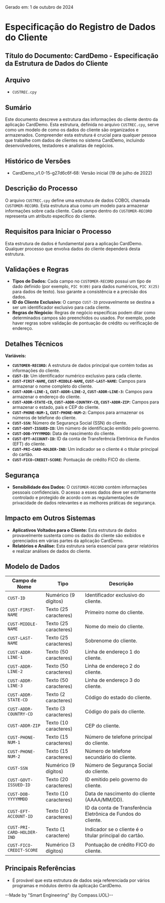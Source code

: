 Gerado em: 1 de outubro de 2024

# Especificação do Registro de Dados do Cliente

## Título do Documento: CardDemo - Especificação da Estrutura de Dados do Cliente

## Arquivo

- `CUSTREC.cpy`

## Sumário

Este documento descreve a estrutura das informações do cliente dentro da aplicação CardDemo. Esta estrutura, definida no arquivo `CUSTREC.cpy`, serve como um modelo de como os dados do cliente são organizados e armazenados. Compreender esta estrutura é crucial para qualquer pessoa que trabalhe com dados de clientes no sistema CardDemo, incluindo desenvolvedores, testadores e analistas de negócios.

## Histórico de Versões

- CardDemo_v1.0-15-g27d6c6f-68: Versão inicial (19 de julho de 2022)

## Descrição do Processo

O arquivo `CUSTREC.cpy` define uma estrutura de dados COBOL chamada `CUSTOMER-RECORD`. Esta estrutura atua como um modelo para armazenar informações sobre cada cliente. Cada campo dentro do `CUSTOMER-RECORD` representa um atributo específico do cliente.

## Requisitos para Iniciar o Processo

Esta estrutura de dados é fundamental para a aplicação CardDemo. Qualquer processo que envolva dados do cliente dependerá desta estrutura.

## Validações e Regras

- **Tipos de Dados:** Cada campo no `CUSTOMER-RECORD` possui um tipo de dado definido (por exemplo, `PIC 9(09)` para dados numéricos, `PIC X(25)` para dados de texto). Isso garante a consistência e a precisão dos dados.
- **ID do Cliente Exclusivo:** O campo `CUST-ID` provavelmente se destina a ser um identificador exclusivo para cada cliente.
- **Regras de Negócio:** Regras de negócio específicas podem ditar como determinados campos são preenchidos ou usados. Por exemplo, pode haver regras sobre validação de pontuação de crédito ou verificação de endereço.

## Detalhes Técnicos

**Variáveis:**

- **`CUSTOMER-RECORD`:** A estrutura de dados principal que contém todas as informações do cliente.
- **`CUST-ID`:** Um identificador numérico exclusivo para cada cliente.
- **`CUST-FIRST-NAME`, `CUST-MIDDLE-NAME`, `CUST-LAST-NAME`:** Campos para armazenar o nome completo do cliente.
- **`CUST-ADDR-LINE-1`, `CUST-ADDR-LINE-2`, `CUST-ADDR-LINE-3`:** Campos para armazenar o endereço do cliente.
- **`CUST-ADDR-STATE-CD`, `CUST-ADDR-COUNTRY-CD`, `CUST-ADDR-ZIP`:** Campos para armazenar o estado, país e CEP do cliente.
- **`CUST-PHONE-NUM-1`, `CUST-PHONE-NUM-2`:** Campos para armazenar os números de telefone do cliente.
- **`CUST-SSN`:** Número de Segurança Social (SSN) do cliente.
- **`CUST-GOVT-ISSUED-ID`:** Um número de identificação emitido pelo governo.
- **`CUST-DOB-YYYYMMDD`:** Data de nascimento do cliente.
- **`CUST-EFT-ACCOUNT-ID`:** ID da conta de Transferência Eletrônica de Fundos (EFT) do cliente.
- **`CUST-PRI-CARD-HOLDER-IND`:** Um indicador se o cliente é o titular principal do cartão.
- **`CUST-FICO-CREDIT-SCORE`:** Pontuação de crédito FICO do cliente.

## Segurança

- **Sensibilidade dos Dados:** O `CUSTOMER-RECORD` contém informações pessoais confidenciais. O acesso a esses dados deve ser estritamente controlado e protegido de acordo com as regulamentações de privacidade de dados relevantes e as melhores práticas de segurança.

## Impacto em Outros Sistemas

- **Aplicativos Voltados para o Cliente:** Esta estrutura de dados provavelmente sustenta como os dados do cliente são exibidos e gerenciados em várias partes da aplicação CardDemo.
- **Relatórios e Análise:** Esta estrutura seria essencial para gerar relatórios e realizar análises de dados do cliente.

## Modelo de Dados

| Campo de Nome | Tipo | Descrição |
|---|---|---|
| `CUST-ID` | Numérico (9 dígitos) | Identificador exclusivo do cliente. |
| `CUST-FIRST-NAME` | Texto (25 caracteres) | Primeiro nome do cliente. |
| `CUST-MIDDLE-NAME` | Texto (25 caracteres) | Nome do meio do cliente. |
| `CUST-LAST-NAME` | Texto (25 caracteres) | Sobrenome do cliente. |
| `CUST-ADDR-LINE-1` | Texto (50 caracteres) | Linha de endereço 1 do cliente. |
| `CUST-ADDR-LINE-2` | Texto (50 caracteres) | Linha de endereço 2 do cliente. |
| `CUST-ADDR-LINE-3` | Texto (50 caracteres) | Linha de endereço 3 do cliente. |
| `CUST-ADDR-STATE-CD` | Texto (2 caracteres) | Código do estado do cliente. |
| `CUST-ADDR-COUNTRY-CD` | Texto (3 caracteres) | Código do país do cliente. |
| `CUST-ADDR-ZIP` | Texto (10 caracteres) | CEP do cliente. |
| `CUST-PHONE-NUM-1` | Texto (15 caracteres) | Número de telefone principal do cliente. |
| `CUST-PHONE-NUM-2` | Texto (15 caracteres) | Número de telefone secundário do cliente. |
| `CUST-SSN` | Numérico (9 dígitos) | Número de Segurança Social do cliente. |
| `CUST-GOVT-ISSUED-ID` | Texto (20 caracteres) | ID emitido pelo governo do cliente. |
| `CUST-DOB-YYYYMMDD` | Texto (10 caracteres) | Data de nascimento do cliente (AAAA/MM/DD). |
| `CUST-EFT-ACCOUNT-ID` | Texto (10 caracteres) | ID da conta de Transferência Eletrônica de Fundos do cliente. |
| `CUST-PRI-CARD-HOLDER-IND` | Texto (1 caractere) | Indicador se o cliente é o titular principal do cartão. |
| `CUST-FICO-CREDIT-SCORE` | Numérico (3 dígitos) | Pontuação de crédito FICO do cliente. |

## Principais Referências

- É provável que esta estrutura de dados seja referenciada por vários programas e módulos dentro da aplicação CardDemo.

--Made by "Smart Engineering" (by Compass.UOL)--